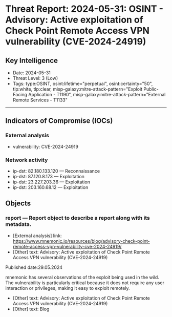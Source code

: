 # Threat Report: 2024-05-31: OSINT - Advisory: Active exploitation of Check Point Remote Access VPN vulnerability (CVE-2024-24919)


## Key Intelligence
* Date: 2024-05-31
* Threat Level: 3 (Low)
* Tags: type:OSINT, osint:lifetime="perpetual", osint:certainty="50", tlp:white, tlp:clear, misp-galaxy:mitre-attack-pattern="Exploit Public-Facing Application - T1190", misp-galaxy:mitre-attack-pattern="External Remote Services - T1133"

---

## Indicators of Compromise (IOCs)
### External analysis
* vulnerability: CVE-2024-24919

### Network activity
* ip-dst: 82.180.133.120 — Reconnaissance
* ip-dst: 87.120.8.173 — Exploitation
* ip-dst: 23.227.203.36 — Exploitation
* ip-dst: 203.160.68.12 — Exploitation

## Objects
### report — Report object to describe a report along with its metadata.
* [External analysis] link: https://www.mnemonic.io/resources/blog/advisory-check-point-remote-access-vpn-vulnerability-cve-2024-24919/
* [Other] text: Advisory: Active exploitation of Check Point Remote Access VPN vulnerability (CVE-2024-24919)

Published date:29.05.2024

mnemonic has several observations of the exploit being used in the wild. The vulnerability is particularly critical because it does not require any user interaction or privileges, making it easy to exploit remotely.
* [Other] text: Advisory: Active exploitation of Check Point Remote Access VPN vulnerability (CVE-2024-24919)
* [Other] text: Blog
